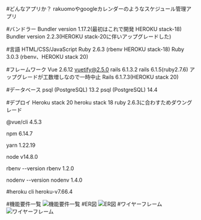 #どんなアプリか？
rakuomoやgoogleカレンダーのようなスケジュール管理アプリ

#バンドラー
Bundler version 1.17.2(最初はこれで開発 HEROKU stack-18)
Bundler version 2.2.3(HEROKU stack-20に伴いアップグレードした)


#言語
HTML/CSS/JavaScript
Ruby 2.6.3 (rbenv HEROKU stack-18)
Ruby 3.0.3 (rbenv、HEROKU stack 20) 


#フレームワーク
Vue 2.6.12
vuetify@2.5.0
rails 6.1.3.2
rails 6.1.5(ruby2.7.6) アップグレードが工数増しなので一時中止
Rails 6.1.7.3(HEROKU stack 20) 

#データベース
psql (PostgreSQL) 13.2
psql (PostgreSQL) 14.4


#デプロイ
Heroku stack 20
heroku stack 18 ruby 2.6.3に合わすためダウングレード

@vue/cli 4.5.3

npm
6.14.7

yarn
1.22.19

node
v14.8.0

rbenv --version
rbenv 1.2.0

nodenv --version
nodenv 1.4.0

#heroku cli
heroku-v7.66.4

#機能要件一覧
![機能要件一覧](https://user-images.githubusercontent.com/63837993/120589195-72b9e280-c473-11eb-8043-143d4a605ce8.png)
#ER図
![ER図](https://user-images.githubusercontent.com/63837993/120589210-78afc380-c473-11eb-9755-4b20dc386cb1.png)
#ワイヤーフレーム
![ワイヤーフレーム](https://user-images.githubusercontent.com/63837993/120595603-a00b8e00-c47d-11eb-87e7-cc4c4de667f5.png)
